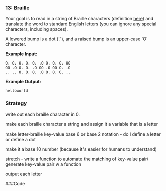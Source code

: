 ### 13: Braille

Your goal is to read in a string of Braille characters (definition [here](https://en.wikipedia.org/wiki/English_Braille#Alphabet)) and translate the word to standard English letters (you can ignore any special characters, including spaces).

A lowered bump is a dot ('.'), and a raised bump is an upper-case 'O' character.


**Example Input:**

```
O. O. O. O. O. .O O. O. O. OO
OO .O O. O. .O OO .O OO O. .O
.. .. O. O. O. .O O. O. O. ..
```

**Example Output:**

```
helloworld
```

### Strategy
write out each braille character in 0.

make each braille character a string and assign it a variable that is a letter

make letter-braille key-value base 6 or base 2 notation - do I define a letter or define a dot

make it a base 10 number (because it's easier for humans to understand)

stretch - write a function to automate the matching of key-value pair/ generate key-value pair w a function

output each letter



  



###Code